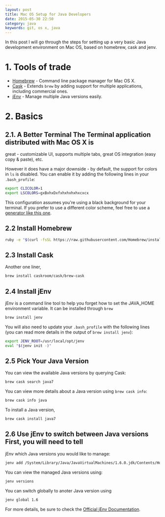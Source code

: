 ```yaml
---
layout: post
title: Mac OS Setup for Java Developers
date: 2015-05-30 22:50
category: java
keywords: git, os x, java 
---
```


In this post I will go through the steps for setting up a very basic Java development
environment on Mac OS, based on homebrew, cask and jenv.

<!-- more -->

# 1. Tools of trade
* [Homebrew](http://brew.sh) - Command line package manager for Mac OS X.
* [Cask](http://caskroom.io/) - Extends `brew` by adding support for multiple
  applications, including commercial ones.  
* [jEnv](http://www.jenv.be/) - Manage multiple Java versions easily.

# 2. Basics
## 2.1. A Better Terminal The Terminal application distributed with Mac OS X is
great - customizable UI, supports multiple tabs, great OS integration (easy copy
& paste), etc. 

However it does have a major downside - by default, the support for colors in
`ls` is disabled. You can enable it by adding the following lines in your
`.bash_profile`: 

``` bash
export CLICOLOR=1
export LSCOLORS=gxBxhxDxfxhxhxhxhxcxcx
```

This configuration assumes you're using a black background for your terminal. If
you prefer to use a different color scheme, feel free to use a [generator like
this one](http://geoff.greer.fm/lscolors/).

## 2.2 Install Homebrew 
``` bash 
ruby -e "$(curl -fsSL https://raw.githubusercontent.com/Homebrew/install/master/install)"
```

## 2.3 Install Cask 
Another one liner, 
``` bash
brew install caskroom/cask/brew-cask
```

## 2.4 Install jEnv 
jEnv is a command line tool to help you forget how to set the JAVA_HOME
environment variable. It can be installed through `brew`
``` bash 
brew install jenv
```

You will also need to update your `.bash_profile` with the following lines (you
can read more details in the output of `brew install jenv`): 
``` bash 
export JENV_ROOT=/usr/local/opt/jenv
eval "$(jenv init -)"
```

## 2.5 Pick Your Java Version
You can view the available Java versions by querying Cask: 
``` bash 
brew cask search java7 
```

You can view more details about a Java version using `brew cask info`: 
``` bash
brew cask info java 
```

To install a Java version, 
``` bash 
brew cask install java7 
```

## 2.6 Use jEnv to switch between Java versions First, you will need to tell
jEnv which Java versions you would like to manage: 

``` bash 
jenv add /System/Library/Java/JavaVirtualMachines/1.6.0.jdk/Contents/Home/ 
```

You can view the managed Java versions using: 
``` bash 
jenv versions 
```

You can switch globally to anoter Java version using 
``` bash 
jenv global 1.6 
```

For more details, be sure to check the [Official jEnv
Documentation](http://www.jenv.be/).
